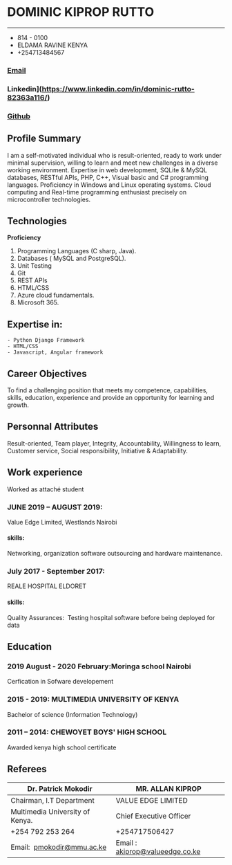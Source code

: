 # DOMINIC KIPROP RUTTO

---------------------------------------------------------

 <ul>
 <li> 814 - 0100 </li>
 <li>ELDAMA RAVINE KENYA</li>
 <li>+254713484567</li> 
</ul>

 ### [Email](dominickrutto@gmail.com)
 ### Linkedin](https://www.linkedin.com/in/dominic-rutto-82363a116/) </li>
 ### [Github](https://github.com/Leina33)</li>
 

## Profile Summary 

I am a self-motivated individual who is result-oriented, ready to work under minimal
supervision, willing to learn and meet new challenges in a diverse working
environment. Expertise in web development, SQLite & MySQL databases, RESTful
APIs, PHP, C++, Visual basic and C# programming languages. Proficiency in Windows
and Linux operating systems.
Cloud computing and Real-time programming enthusiast precisely on microcontroller
technologies.


## Technologies 

**Proficiency**

<ol>
<li>Programming Languages (C sharp, Java).</li>
<li>Databases ( MySQL and PostgreSQL).</li>
<li>Unit Testing</li>
<li>Git</li>
<li>REST APIs</li>
<li>HTML/CSS</li>
<li>Azure cloud fundamentals.</li>
<li>Microsoft 365.</li>
</ol>

## Expertise in:

    - Python Django Framework
    - HTML/CSS
    - Javascript, Angular framework


## Career Objectives

To find a challenging position that meets my competence, capabilities, skills, education,
experience and provide an opportunity for learning and growth.

## Personnal Attributes

Result-oriented, Team player, Integrity, Accountability, Willingness to learn, Customer service,
Social responsibility, Initiative & Adaptability.

## Work experience

Worked as attaché student

### JUNE 2019 – AUGUST 2019: 
Value Edge Limited, Westlands Nairobi
#### skills:<ol>
Networking, organization software outsourcing and hardware maintenance.</ol>

### July 2017 - September 2017: 
REALE HOSPITAL ELDORET
#### skills:<ol>
Quality Assurances: ​ Testing hospital software before being deployed for data
</ol>

## Education

### 2019 August - 2020 February:Moringa school Nairobi
Cerfication in Sofware developement

### 2015 - 2019:  **MULTIMEDIA UNIVERSITY OF KENYA**
Bachelor of science (Information Technology)
               
### 2011 – 2014: **CHEWOYET BOYS' HIGH SCHOOL**
Awarded  kenya high school certificate

## Referees 

Dr. Patrick Mokodir             | MR. ALLAN KIPROP
--------------------------------|----------------------------------------------------------------
Chairman, I.T Department        | VALUE EDGE LIMITED
Multimedia University of Kenya. | Chief Executive Officer
+254 792 253 264                | +254717506427
Email: ​ pmokodir@mmu.ac.ke      | Email​ : ​ akiprop@valueedge.co.ke
